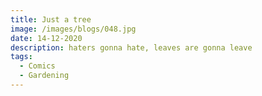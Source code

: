 ```yaml
---
title: Just a tree
image: /images/blogs/048.jpg
date: 14-12-2020
description: haters gonna hate, leaves are gonna leave
tags:
  - Comics
  - Gardening
---
```

